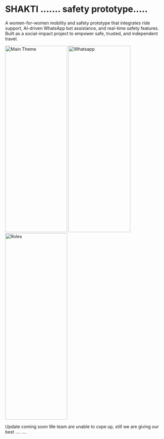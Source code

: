 # SHAKTI ....... safety prototype.....
A women-for-women mobility and safety prototype that integrates ride support, AI-driven WhatsApp bot assistance, and real-time safety features. Built as a social-impact project to empower safe, trusted, and independent travel.

<img width="200" height="600" alt="Main Theme" src="https://github.com/user-attachments/assets/6aa1b7c4-6f7f-4c1a-aaf3-5c3a843695b3" />
<img width="200" height="600" alt="Whatsapp" src="https://github.com/user-attachments/assets/18e2959c-6c91-4c7c-b6b2-f6e6fc2f53f9" />
<img width="200" height="600" alt="Roles" src="https://github.com/user-attachments/assets/39f9ab1d-138c-4ded-a3cb-da33f29d2fcf" />
 
Update coming soon
We team are unable to cope up, still we are giving our best
....
....
